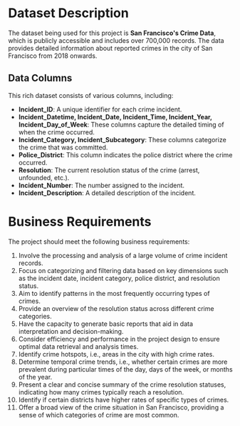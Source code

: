 # Dataset Description

The dataset being used for this project is **San Francisco's Crime Data**, which is publicly accessible and includes over 700,000 records. The data provides detailed information about reported crimes in the city of San Francisco from 2018 onwards. 

## Data Columns

This rich dataset consists of various columns, including:

- **Incident_ID**: A unique identifier for each crime incident.
- **Incident_Datetime, Incident_Date, Incident_Time, Incident_Year, Incident_Day_of_Week**: These columns capture the detailed timing of when the crime occurred.
- **Incident_Category, Incident_Subcategory**: These columns categorize the crime that was committed.
- **Police_District**: This column indicates the police district where the crime occurred.
- **Resolution**: The current resolution status of the crime (arrest, unfounded, etc.).
- **Incident_Number**: The number assigned to the incident.
- **Incident_Description**: A detailed description of the incident.

# Business Requirements

The project should meet the following business requirements:

1. Involve the processing and analysis of a large volume of crime incident records.
2. Focus on categorizing and filtering data based on key dimensions such as the incident date, incident category, police district, and resolution status.
3. Aim to identify patterns in the most frequently occurring types of crimes.
4. Provide an overview of the resolution status across different crime categories.
5. Have the capacity to generate basic reports that aid in data interpretation and decision-making.
6. Consider efficiency and performance in the project design to ensure optimal data retrieval and analysis times.
7. Identify crime hotspots, i.e., areas in the city with high crime rates.
8. Determine temporal crime trends, i.e., whether certain crimes are more prevalent during particular times of the day, days of the week, or months of the year.
9. Present a clear and concise summary of the crime resolution statuses, indicating how many crimes typically reach a resolution.
10. Identify if certain districts have higher rates of specific types of crimes.
11. Offer a broad view of the crime situation in San Francisco, providing a sense of which categories of crime are most common.

